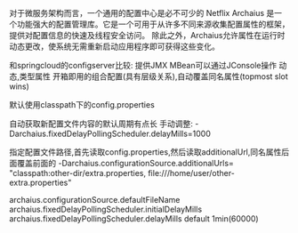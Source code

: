 对于微服务架构而言，一个通用的配置中心是必不可少的
Netflix Archaius 是一个功能强大的配置管理库。它是一个可用于从许多不同来源收集配置属性的框架，提供对配置信息的快速及线程安全访问。
除此之外，Archaius允许属性在运行时动态更改，使系统无需重新启动应用程序即可获得这些变化。

和springcloud的configserver比较:
提供JMX MBean可以通过JConsole操作
动态,类型属性
开箱即用的组合配置(具有层级关系),自动覆盖同名属性(topmost slot wins)

默认使用classpath下的config.properties

自动获取新配置文件内容的默认周期有点长
手动调整: -Darchaius.fixedDelayPollingScheduler.delayMills=1000

指定配置文件路径,首先读取config.properties,然后读取additionalUrl,同名属性后面覆盖前面的
-Darchaius.configurationSource.additionalUrls=
  "classpath:other-dir/extra.properties,
  file:///home/user/other-extra.properties"

archaius.configurationSource.defaultFileName
archaius.fixedDelayPollingScheduler.initialDelayMills
archaius.fixedDelayPollingScheduler.delayMills default 1min(60000)